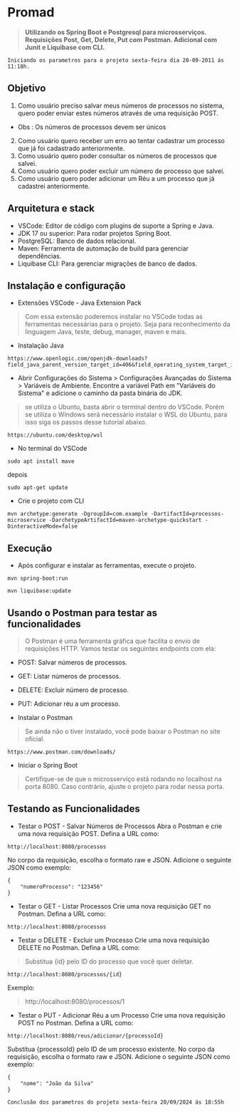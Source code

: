 # Promad
> **Utilizando os Spring Boot e Postgresql para microsserviços. Requisições Post, Get, Delete, Put com Postman. Adicional com Junit e Liquibase com CLI.**

`Iniciando os parametros para o projeto sexta-feira dia 20-09-2011 ás 11:18h.`

## Objetivo
1. Como usuário preciso salvar meus números de processos no sistema, quero poder
enviar estes números através de uma requisição POST.
- Obs : Os números de processos devem ser únicos
2. Como usuário quero receber um erro ao tentar cadastrar um processo que já foi
cadastrado anteriormente.
3. Como usuário quero poder consultar os números de processos que salvei.
4. Como usuário quero poder excluir um número de processo que salvei.
5. Como usuário quero poder adicionar um Réu a um processo que já cadastrei
anteriormente.

## Arquitetura e stack
* VSCode: Editor de código com plugins de suporte a Spring e Java.
* JDK 17 ou superior: Para rodar projetos Spring Boot.
* PostgreSQL: Banco de dados relacional.
* Maven: Ferramenta de automação de build para gerenciar dependências.
* Liquibase CLI: Para gerenciar migrações de banco de dados. 

## Instalação e configuração
* Extensões VSCode - Java Extension Pack
> Com essa extensão poderemos instalar no VSCode todas as ferramentas necessárias para o projeto. Seja para reconhecimento da linguagem Java, teste, debug, manager, maven e mais.
* Instalação Java
```
https://www.openlogic.com/openjdk-downloads?field_java_parent_version_target_id=406&field_operating_system_target_id=436&field_architecture_target_id=All&field_java_package_target_id=All 
```
* Abrir Configurações do Sistema > Configurações Avançadas do Sistema > Variáveis de Ambiente.
Encontre a variável Path em "Variáveis do Sistema" e adicione o caminho da pasta binária do JDK.

> se utiliza o Ubuntu, basta abrir o terminal dentro do VSCode. Porém se utiliza o Windows será necessário instalar o WSL do Ubuntu, para isso siga os passos desse tutorial abaixo.
```
https://ubuntu.com/desktop/wsl
```

* No terminal do VSCode
``` 
sudo apt install mave
```
depois 
```
sudo apt-get update
```
* Crie o projeto com CLI
```
mvn archetype:generate -DgroupId=com.example -DartifactId=processos-microservice -DarchetypeArtifactId=maven-archetype-quickstart -DinteractiveMode=false
```

## Execução
* Após configurar e instalar as ferramentas, execute o projeto.
  
```
mvn spring-boot:run
```

```
mvn liquibase:update
```

## Usando o Postman para testar as funcionalidades
> O Postman é uma ferramenta gráfica que facilita o envio de requisições HTTP. Vamos testar os seguintes endpoints com ela:

* POST: Salvar números de processos.
* GET: Listar números de processos.
* DELETE: Excluir número de processo.
* PUT: Adicionar réu a um processo.

* Instalar o Postman
> Se ainda não o tiver instalado, você pode baixar o Postman no site oficial.
```
https://www.postman.com/downloads/
```

* Iniciar o Spring Boot
> Certifique-se de que o microsserviço está rodando no localhost na porta 8080. Caso contrário, ajuste o projeto para rodar nessa porta.

## Testando as Funcionalidades
* Testar o POST - Salvar Números de Processos
Abra o Postman e crie uma nova requisição POST.
Defina a URL como:
```
http://localhost:8080/processos
```
No corpo da requisição, escolha o formato raw e JSON.
Adicione o seguinte JSON como exemplo:
```
{
    "numeroProcesso": "123456"
}
```

* Testar o GET - Listar Processos
Crie uma nova requisição GET no Postman.
Defina a URL como:
```
http://localhost:8080/processos
```

* Testar o DELETE - Excluir um Processo
Crie uma nova requisição DELETE no Postman.
Defina a URL como:
> Substitua {id} pelo ID do processo que você quer deletar.
```
http://localhost:8080/processos/{id}
```
Exemplo:
> http://localhost:8080/processos/1

* Testar o PUT - Adicionar Réu a um Processo
Crie uma nova requisição POST no Postman.
Defina a URL como:
```
http://localhost:8080/reus/adicionar/{processoId}
```
Substitua {processoId} pelo ID de um processo existente.
No corpo da requisição, escolha o formato raw e JSON.
Adicione o seguinte JSON como exemplo:
```
{
    "nome": "João da Silva"
}
```

`Conclusão dos parametros do projeto sexta-feira 20/09/2024 ás 18:55h`
